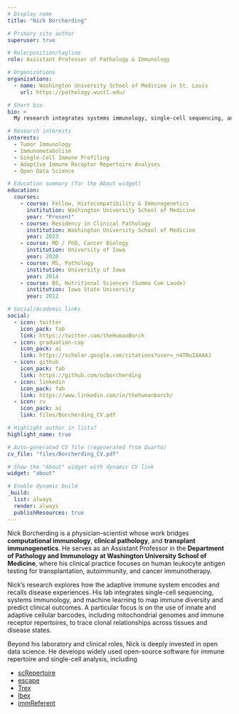 ```yaml
---
# Display name
title: "Nick Borcherding"

# Primary site author
superuser: true

# Role/position/tagline
role: Assistant Professor of Pathology & Immunology

# Organizations
organizations:
  - name: Washington University School of Medicine in St. Louis
    url: https://pathology.wustl.edu/

# Short bio
bio: >
  My research integrates systems immunology, single-cell sequencing, and computational frameworks to understand the adaptive immune response.

# Research interests
interests:
  - Tumor Immunology
  - Immunometabolism
  - Single-Cell Immune Profiling
  - Adaptive Immune Receptor Repertoire Analyses
  - Open Data Science

# Education summary (for the About widget)
education:
  courses:
    - course: Fellow, Histocompatibility & Immunogenetics
      institution: Washington University School of Medicine
      year: "Present"
    - course: Residency in Clinical Pathology
      institution: Washington University School of Medicine
      year: 2023
    - course: MD / PhD, Cancer Biology
      institution: University of Iowa
      year: 2020
    - course: MS, Pathology
      institution: University of Iowa
      year: 2014
    - course: BS, Nutritional Sciences (Summa Cum Laude)
      institution: Iowa State University
      year: 2012

# Social/Academic links
social:
  - icon: twitter
    icon_pack: fab
    link: https://twitter.com/theHumanBorch
  - icon: graduation-cap
    icon_pack: ai
    link: https://scholar.google.com/citations?user=_n4TRuIAAAAJ
  - icon: github
    icon_pack: fab
    link: https://github.com/ncborcherding
  - icon: linkedin
    icon_pack: fab
    link: https://www.linkedin.com/in/thehumanborch/
  - icon: cv
    icon_pack: ai
    link: files/Borcherding_CV.pdf

# Highlight author in lists?
highlight_name: true

# Auto-generated CV file (regenerated from Quarto)
cv_file: "files/Borcherding_CV.pdf"

# Show the "About" widget with dynamic CV link
widget: "about"

# Enable dynamic build
_build:
  list: always
  render: always
  publishResources: true
---
```


Nick Borcherding is a physician–scientist whose work bridges **computational 
immunology**, **clinical pathology**, and **transplant immunogenetics**. He 
serves as an Assistant Professor in the **Department of Pathology and Immunology 
at Washington University School of Medicine**, where his clinical practice 
focuses on human leukocyte antigen  testing for transplantation, autoimmunity, 
and cancer immunotherapy.

Nick’s research explores how the adaptive immune system encodes and recalls 
disease experiences. His lab integrates single-cell sequencing, systems 
immunology, and machine learning to map immune diversity and predict clinical 
outcomes. A particular focus is on the use of innate and adaptive cellular 
barcodes, including mitochondrial genomes and immune receptor repertoires, to 
trace clonal relationships across tissues and disease states.

Beyond his laboratory and clinical roles, Nick is deeply invested in open data 
science. He develops widely used open-source software for immune repertoire 
and single-cell analysis, including

- [scRepertoire](https://github.com/ncborcherding/scRepertoire)
- [escape](https://github.com/ncborcherding/escape)
- [Trex](https://github.com/ncborcherding/Trex)
- [Ibex](https://github.com/BorchLab/Ibex)
- [immReferent](https://github.com/BorchLab/immReferent)


